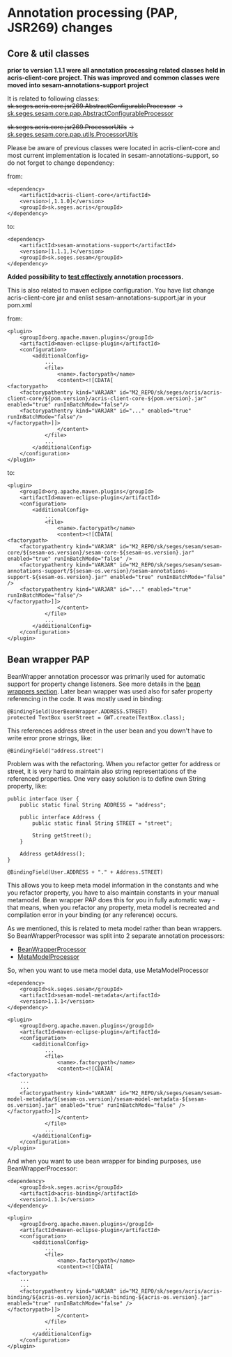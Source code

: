 # Annotation processing (PAP, JSR269) changes #

## Core & util classes ##

**prior to version 1.1.1 were all annotation processing related classes held in acris-client-core project. This was improved and common classes were moved into sesam-annotations-support project**

It is related to following classes:
~~sk.seges.acris.core.jsr269.AbstractConfigurableProcessor~~ -> [sk.seges.sesam.core.pap.AbstractConfigurableProcessor](http://acris.googlecode.com/svn/sesam/branches/1.1.0/sesam-annotations-support/src/main/java/sk/seges/sesam/core/pap/AbstractConfigurableProcessor.java)

~~sk.seges.acris.core.jsr269.ProcessorUtils~~ -> [sk.seges.sesam.core.pap.utils.ProcessorUtils](http://acris.googlecode.com/svn/sesam/branches/1.1.0/sesam-annotations-support/src/main/java/sk/seges/sesam/core/pap/utils/ProcessorUtils.java)

Please be aware of previous classes were located in acris-client-core and most current implementation is located in sesam-annotations-support, so do not forget to change dependency:

from:
```
<dependency>
	<artifactId>acris-client-core</artifactId>
	<version>(,1.1.0]</version>
	<groupId>sk.seges.acris</groupId>
</dependency>
```

to:
```
<dependency>
	<artifactId>sesam-annotations-support</artifactId>
	<version>[1.1.1,)</version>
	<groupId>sk.seges.sesam</groupId>
</dependency>
```

**Added possibility to [test effectively](http://code.google.com/p/acris/wiki/CodeGenerationPlatform#Testing) annotation processors.**

This is also related to maven eclipse configuration. You have list change acris-client-core jar and enlist sesam-annotations-support.jar in your pom.xml

from:
```
<plugin>
	<groupId>org.apache.maven.plugins</groupId>
	<artifactId>maven-eclipse-plugin</artifactId>
	<configuration>
		<additionalConfig>
			...
			<file>
				<name>.factorypath</name>
				<content><![CDATA[
<factorypath>
  	<factorypathentry kind="VARJAR" id="M2_REPO/sk/seges/acris/acris-client-core/${pom.version}/acris-client-core-${pom.version}.jar" enabled="true" runInBatchMode="false"/>
	<factorypathentry kind="VARJAR" id="..." enabled="true" runInBatchMode="false"/>
</factorypath>]]>
				</content>
			</file>
			...
		</additionalConfig>
	</configuration>
</plugin>
```

to:
```
<plugin>
	<groupId>org.apache.maven.plugins</groupId>
	<artifactId>maven-eclipse-plugin</artifactId>
	<configuration>
		<additionalConfig>
			...
			<file>
				<name>.factorypath</name>
				<content><![CDATA[
<factorypath>
	<factorypathentry kind="VARJAR" id="M2_REPO/sk/seges/sesam/sesam-core/${sesam-os.version}/sesam-core-${sesam-os.version}.jar" enabled="true" runInBatchMode="false" />
	<factorypathentry kind="VARJAR" id="M2_REPO/sk/seges/sesam/sesam-annotations-support/${sesam-os.version}/sesam-annotations-support-${sesam-os.version}.jar" enabled="true" runInBatchMode="false" />
	<factorypathentry kind="VARJAR" id="..." enabled="true" runInBatchMode="false"/>
</factorypath>]]>
				</content>
			</file>
			...
		</additionalConfig>
	</configuration>
</plugin>

```

## Bean wrapper PAP ##

BeanWrapper annotation processor was primarily used for automatic support for property change listeners. See more details in the [bean wrappers section](http://code.google.com/p/acris/wiki/BeanWrappers).
Later bean wrapper was used also for safer property referencing in the code. It was mostly used in binding:

```
@BindingField(UserBeanWrapper.ADDRESS.STREET)
protected TextBox userStreet = GWT.create(TextBox.class);
```

This references address street in the user bean and you down't have to write error prone strings, like:

```
@BindingField("address.street")
```

Problem was with the refactoring. When you refactor getter for address or street, it is very hard to maintain also string representations of the referenced properties. One very easy solution is to define own String property, like:

```
public interface User {
	public static final String ADDRESS = "address";

	public interface Address {
		public static final String STREET = "street";

		String getStreet();
	}

	Address getAddress();
}

@BindingField(User.ADDRESS + "." + Address.STREET)
```

This allows you to keep meta model information in the constants and whe you refactor property, you have to also maintain constants in your manual metamodel. Bean wrapper PAP does this for you in fully automatic way - that means, when you refactor any property, meta model is recreated and compilation error in your binding (or any reference) occurs.

As we mentioned, this is related to meta model rather than bean wrappers. So BeanWrapperProcessor was split into 2 separate annotation processors:
  * [BeanWrapperProcessor](http://acris.googlecode.com/svn/branches/1.1.0/acris-binding/src/main/java/sk/seges/acris/binding/jsr269/BeanWrapperProcessor.java)
  * [MetaModelProcessor](http://acris.googlecode.com/svn/sesam/branches/1.1.0/sesam-annotation-processors/sesam-model-metadata/src/main/java/sk/seges/sesam/pap/model/MetaModelProcessor.java)

So, when you want to use meta model data, use MetaModelProcessor
```
<dependency>
	<groupId>sk.seges.sesam</groupId>
	<artifactId>sesam-model-metadata</artifactId>
	<version>1.1.1</version>
</dependency>
```

```
<plugin>
	<groupId>org.apache.maven.plugins</groupId>
	<artifactId>maven-eclipse-plugin</artifactId>
	<configuration>
		<additionalConfig>
			...
			<file>
				<name>.factorypath</name>
				<content><![CDATA[
<factorypath>
	...
	...
	<factorypathentry kind="VARJAR" id="M2_REPO/sk/seges/sesam/sesam-model-metadata/${sesam-os.version}/sesam-model-metadata-${sesam-os.version}.jar" enabled="true" runInBatchMode="false" />
</factorypath>]]>
				</content>
			</file>
			...
		</additionalConfig>
	</configuration>
</plugin>
```

And when you want to use bean wrapper for binding purposes, use BeanWrapperProcessor:

```
<dependency>
	<groupId>sk.seges.acris</groupId>
	<artifactId>acris-binding</artifactId>
	<version>1.1.1</version>
</dependency>
```


```
<plugin>
	<groupId>org.apache.maven.plugins</groupId>
	<artifactId>maven-eclipse-plugin</artifactId>
	<configuration>
		<additionalConfig>
			...
			<file>
				<name>.factorypath</name>
				<content><![CDATA[
<factorypath>
	...
	...
	<factorypathentry kind="VARJAR" id="M2_REPO/sk/seges/acris/acris-binding/${acris-os.version}/acris-binding-${acris-os.version}.jar" enabled="true" runInBatchMode="false" />
</factorypath>]]>
				</content>
			</file>
			...
		</additionalConfig>
	</configuration>
</plugin>
```